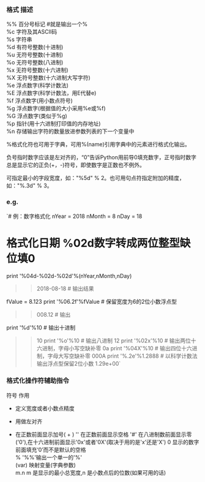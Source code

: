 ### 格式 描述  

%% 百分号标记 #就是输出一个%  
%c 字符及其ASCII码  
%s 字符串  
%d 有符号整数(十进制)  
%u 无符号整数(十进制)  
%o 无符号整数(八进制)  
%x 无符号整数(十六进制)  
%X 无符号整数(十六进制大写字符)  
%e 浮点数字(科学计数法)  
%E 浮点数字(科学计数法，用E代替e)  
%f 浮点数字(用小数点符号)  
%g 浮点数字(根据值的大小采用%e或%f)  
%G 浮点数字(类似于%g)  
%p 指针(用十六进制打印值的内存地址)  
%n 存储输出字符的数量放进参数列表的下一个变量中  

%格式化符也可用于字典，可用%(name)引用字典中的元素进行格式化输出。

        
负号指时数字应该是左对齐的，“0”告诉Python用前导0填充数字，正号指时数字总是显示它的正负(+，-)符号，即使数字是正数也不例外。
       
可指定最小的字段宽度，如："%5d" % 2。也可用句点符指定附加的精度，如："%.3d" % 3。

### e.g.
`# 例：数字格式化
nYear = 2018
nMonth = 8
nDay = 18
# 格式化日期 %02d数字转成两位整型缺位填0
print '%04d-%02d-%02d'%(nYear,nMonth,nDay)
>> 2018-08-18 # 输出结果

fValue = 8.123
print '%06.2f'%fValue # 保留宽度为6的2位小数浮点型
>> 008.12 # 输出

print '%d'%10 # 输出十进制
>> 10
print '%o'%10 # 输出八进制
>> 12
print '%02x'%10 # 输出两位十六进制，字母小写空缺补零
>> 0a
print '%04X'%10 # 输出四位十六进制，字母大写空缺补零
>> 000A
print '%.2e'%1.2888 # 以科学计数法输出浮点型保留2位小数
>> 1.29e+00`

### 格式化操作符辅助指令
符号 作用
* 定义宽度或者小数点精度
- 用做左对齐
+ 在正数前面显示加号( + )
'<sp>' 在正数前面显示空格
'#' 在八进制数前面显示零('0'),在十六进制前面显示'0x'或者'0X'(取决于用的是'x'还是'X')
0 显示的数字前面填充‘0’而不是默认的空格  
% '%%'输出一个单一的'%'  
(var) 映射变量(字典参数)  
m.n m 是显示的最小总宽度,n 是小数点后的位数(如果可用的话)
